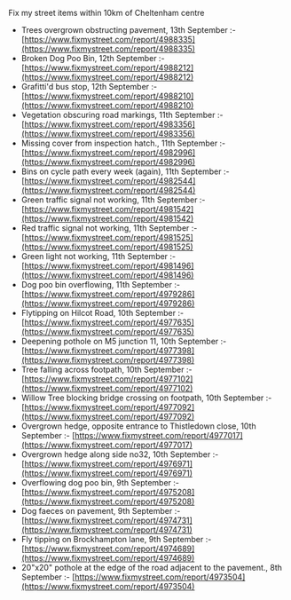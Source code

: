 Fix my street items within 10km of Cheltenham centre

<!-- fix_marker starts -->

- Trees overgrown obstructing pavement, 13th September :- [https://www.fixmystreet.com/report/4988335](https://www.fixmystreet.com/report/4988335)
- Broken Dog Poo Bin, 12th September :- [https://www.fixmystreet.com/report/4988212](https://www.fixmystreet.com/report/4988212)
- Grafitti'd bus stop, 12th September :- [https://www.fixmystreet.com/report/4988210](https://www.fixmystreet.com/report/4988210)
- Vegetation obscuring road markings, 11th September :- [https://www.fixmystreet.com/report/4983356](https://www.fixmystreet.com/report/4983356)
- Missing cover from inspection hatch., 11th September :- [https://www.fixmystreet.com/report/4982996](https://www.fixmystreet.com/report/4982996)
- Bins on cycle path every week (again), 11th September :- [https://www.fixmystreet.com/report/4982544](https://www.fixmystreet.com/report/4982544)
- Green traffic signal not working, 11th September :- [https://www.fixmystreet.com/report/4981542](https://www.fixmystreet.com/report/4981542)
- Red traffic signal not working, 11th September :- [https://www.fixmystreet.com/report/4981525](https://www.fixmystreet.com/report/4981525)
- Green light not working, 11th September :- [https://www.fixmystreet.com/report/4981496](https://www.fixmystreet.com/report/4981496)
- Dog poo bin overflowing, 11th September :- [https://www.fixmystreet.com/report/4979286](https://www.fixmystreet.com/report/4979286)
- Flytipping on Hilcot Road, 10th September :- [https://www.fixmystreet.com/report/4977635](https://www.fixmystreet.com/report/4977635)
- Deepening pothole on M5 junction 11, 10th September :- [https://www.fixmystreet.com/report/4977398](https://www.fixmystreet.com/report/4977398)
- Tree falling across footpath, 10th September :- [https://www.fixmystreet.com/report/4977102](https://www.fixmystreet.com/report/4977102)
- Willow Tree blocking bridge crossing on footpath, 10th September :- [https://www.fixmystreet.com/report/4977092](https://www.fixmystreet.com/report/4977092)
- Overgrown hedge, opposite entrance to Thistledown close, 10th September :- [https://www.fixmystreet.com/report/4977017](https://www.fixmystreet.com/report/4977017)
- Overgrown hedge along side no32, 10th September :- [https://www.fixmystreet.com/report/4976971](https://www.fixmystreet.com/report/4976971)
- Overflowing dog poo bin, 9th September :- [https://www.fixmystreet.com/report/4975208](https://www.fixmystreet.com/report/4975208)
- Dog faeces on pavement, 9th September :- [https://www.fixmystreet.com/report/4974731](https://www.fixmystreet.com/report/4974731)
- Fly tipping on Brockhampton lane, 9th September :- [https://www.fixmystreet.com/report/4974689](https://www.fixmystreet.com/report/4974689)
- 20"x20" pothole at the edge of the road adjacent to the pavement., 8th September :- [https://www.fixmystreet.com/report/4973504](https://www.fixmystreet.com/report/4973504)

<!-- fix_marker ends -->